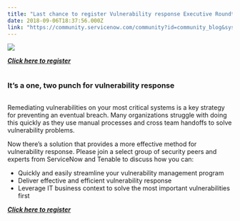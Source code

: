 ```yaml
---
title: "Last chance to register Vulnerability response Executive Roundtable in Richmond on "
date: 2018-09-06T18:37:56.000Z
link: "https://community.servicenow.com/community?id=community_blog&sys_id=c2bec007db94ab8854250b55ca96198d"
---
```

<p><img style="max-width: 100%; max-height: 480px;" src="ee1e4803db94ab8854250b55ca9619cb.iix" /></p>
<p><strong><em><a href="https://go.servicenow.com/LP&#61;10686" rel="nofollow">Click here to register</a></em></strong></p>
<div class="row">
<div class="column small-12">
<h3>It’s a one, two punch for vulnerability response</h3>
</div>
</div>
<div class="row">
<div class="column small-12">
<p>Remediating vulnerabilities on your most critical systems is a key strategy for preventing an eventual breach. Many organizations struggle with doing this quickly as they use manual processes and cross team handoffs to solve vulnerability problems.</p>
<p>Now there’s a solution that provides a more effective method for vulnerability response. Please join a select group of security peers and experts from ServiceNow and Tenable to discuss how you can:</p>
<ul><li>Quickly and easily streamline your vulnerability management program</li><li>Deliver effective and efficient vulnerability response</li><li>Leverage IT business context to solve the most important vulnerabilities first</li></ul>
<p><strong><em><a href="https://go.servicenow.com/LP&#61;10686" rel="nofollow">Click here to register</a></em></strong></p>
</div>
</div>